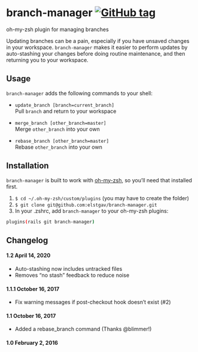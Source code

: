 # branch-manager [![GitHub tag](https://img.shields.io/github/tag/elstgav/branch-manager.svg)]()
oh-my-zsh plugin for managing branches

Updating branches can be a pain, especially if you have unsaved changes in your workspace. `branch-manager` makes it easier to perform updates by auto-stashing your changes before doing routine maintenance, and then returning you to your workspace.

## Usage

`branch-manager` adds the following commands to your shell:

 - `update_branch [branch=current_branch]`  
   Pull `branch` and return to your workspace
    
 - `merge_branch [other_branch=master]`  
   Merge `other_branch` into your own
   
 - `rebase_branch [other_branch=master]`  
   Rebase `other_branch` into your own

## Installation

`branch-manager` is built to work with [oh-my-zsh](https://github.com/robbyrussell/oh-my-zsh/), so you’ll need that installed first.

1. `$ cd ~/.oh-my-zsh/custom/plugins` (you may have to create the folder)
2. `$ git clone git@github.com:elstgav/branch-manager.git`
3. In your .zshrc, add `branch-manager` to your oh-my-zsh plugins:
   
  ```bash 
  plugins(rails git branch-manager)
  ```


## Changelog

#### 1.2 April 14, 2020

- Auto-stashing now includes untracked files
- Removes “no stash” feedback to reduce noise

#### 1.1.1 October 16, 2017

- Fix warning messages if post-checkout hook doesn’t exist (#2)

#### 1.1 October 16, 2017

- Added a rebase_branch command (Thanks @blimmer!)

#### 1.0 February 2, 2016

